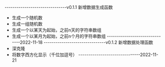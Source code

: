 -------------------------------v0.1.1
新增数据生成函数
 - 生成一个随机数
 - 生成一组随机数
 - 生成一个以某天为起始，之前n天的字符串数组
 - 生成一个以某月为起始，之前n个月的字符串数组
-------------------------------2022-11-18
-------------------------------v0.1.2
新增数据处理函数
 - 深克隆
 - 将数字西方化显示（千位加逗号）
-------------------------------2022-11-21